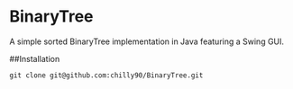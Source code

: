 BinaryTree
==========

A simple sorted BinaryTree implementation in Java featuring a Swing GUI.

##Installation

    git clone git@github.com:chilly90/BinaryTree.git

